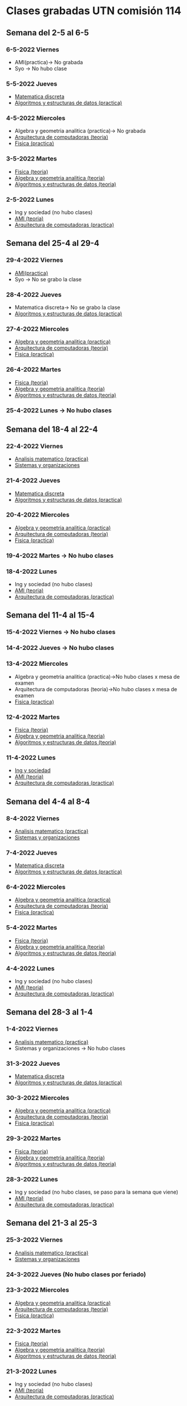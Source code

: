 # Clases grabadas UTN comisión 114

## Semana del 2-5 al 6-5
### 6-5-2022 Viernes
* AMI(practica)-> No grabada
* Syo -> No hubo clase

### 5-5-2022 Jueves
* [Matematica discreta](https://youtu.be/XqFMSgquS_0)
* [Algoritmos y estructuras de datos (practica)](https://youtu.be/FAjRH5g1KKU)

### 4-5-2022 Miercoles
* Algebra y geometria analitica (practica)-> No grabada
* [Arquitectura de computadoras (teoria)](https://youtu.be/uJK33Jn_dio)
* [Fisica (practica)](https://youtu.be/c4FdPyHbVzQ)

### 3-5-2022 Martes
* [Fisica (teoria)](https://youtu.be/Qkkth3EyQX4)
* [Algebra y geometria analitica (teoria)](https://youtu.be/txHovKUS1ts)
* [Algoritmos y estructuras de datos (teoria)](https://youtu.be/3sZcs0onHJA)

### 2-5-2022 Lunes
* Ing y sociedad (no hubo clases)
* [AMI (teoria)](https://youtu.be/Mr_bIL-pJNU)
* [Arquitectura de computadoras (practica)](https://youtu.be/Vsk5_f169QE)

## Semana del 25-4 al 29-4
### 29-4-2022 Viernes
* [AMI(practica)](https://drive.google.com/drive/u/0/folders/1XdOyIr_h7CwfvEAmqp_-MIfnT3PlJL6f)
* Syo -> No se grabo la clase

### 28-4-2022 Jueves
* Matematica discreta-> No se grabo la clase
* [Algoritmos y estructuras de datos (practica)](https://www.mediafire.com/file/kkqliddiche25f7/SeguenzaAyED28-04.mkv/file)

### 27-4-2022 Miercoles
* [Algebra y geometria analitica (practica)](https://youtu.be/HoyRJ_NyT5w)
* [Arquitectura de computadoras (teoria)](https://youtu.be/ae2U-d0RM8U)
* [Fisica (practica)](https://youtu.be/MTFmmEehkmk)

### 26-4-2022 Martes
* [Fisica (teoria)](https://youtu.be/4JxvXQyA5Ws)
* [Algebra y geometria analitica (teoria)](https://youtu.be/Q3YVYPoFVlY)
* [Algoritmos y estructuras de datos (teoria)](https://youtu.be/OcqnTBMC2wc)

### 25-4-2022 Lunes -> No hubo clases

## Semana del 18-4 al 22-4

### 22-4-2022 Viernes
* [Analisis matematico (practica)](https://youtu.be/UM5RkNjRRbc)
* [Sistemas y organizaciones](https://youtu.be/UQWwDEcJjq4)

### 21-4-2022 Jueves
* [Matematica discreta](https://youtu.be/Azd_4yk_rMc)
* [Algoritmos y estructuras de datos (practica)](https://youtu.be/pWrqnwan_Yc)

### 20-4-2022 Miercoles
* [Algebra y geometria analitica (practica)](https://youtu.be/yx_kKgL_qRg)
* [Arquitectura de computadoras (teoria)](https://youtu.be/KM566osubEs)
* [Fisica (practica)](https://youtu.be/OoFM7k7NeNc)

### 19-4-2022 Martes -> No hubo clases

### 18-4-2022 Lunes
* Ing y sociedad (no hubo clases)
* [AMI (teoria)](https://youtu.be/s-6VnDGb7Y8)
* [Arquitectura de computadoras (practica)](https://youtu.be/j9ffpJPC2d0)

## Semana del 11-4 al 15-4
### 15-4-2022 Viernes -> No hubo clases
### 14-4-2022 Jueves -> No hubo clases
### 13-4-2022 Miercoles
* Algebra y geometria analitica (practica)->No hubo clases x mesa de examen
* Arquitectura de computadoras (teoria)->No hubo clases x mesa de examen
* [Fisica (practica)](https://youtu.be/iSlnAZ0RJso)

### 12-4-2022 Martes
* [Fisica (teoria)](https://youtu.be/tIyFwbbtfrw)
* [Algebra y geometria analitica (teoria)](https://youtu.be/B3ucZwAGskU)
* [Algoritmos y estructuras de datos (teoria)](https://youtu.be/_fcdty5UeR0)

### 11-4-2022 Lunes
* [Ing y sociedad](https://youtu.be/VeQ9lCvGQNg)
* [AMI (teoria)](https://youtu.be/WeDltMZilac)
* [Arquitectura de computadoras (practica)](https://youtu.be/f_O1X_mAjXM)

## Semana del 4-4 al 8-4

### 8-4-2022 Viernes
* [Analisis matematico (practica)](https://youtu.be/lwO5H9zIPcg)
* [Sistemas y organizaciones](https://youtu.be/LfsGSt12uss)

### 7-4-2022 Jueves
* [Matematica discreta](https://youtu.be/AhPYcgUUOgs)
* [Algoritmos y estructuras de datos (practica)](https://youtu.be/A4a0HVn3bD0)

### 6-4-2022 Miercoles
* [Algebra y geometria analitica (practica)](https://youtu.be/uKIlx7zWOOg)
* [Arquitectura de computadoras (teoria)](https://youtu.be/6-aBeyr2Y9M)
* [Fisica (practica)](https://youtu.be/N0svQS0dAG0)

### 5-4-2022 Martes
* [Fisica (teoria)](https://youtu.be/SpYUpuvgPYw)
* [Algebra y geometria analitica (teoria)](https://youtu.be/AEA_SoJPCkw)
* [Algoritmos y estructuras de datos (teoria)](https://youtu.be/JorBQsJ9nX4)

### 4-4-2022 Lunes
* Ing y sociedad (no hubo clases)
* [AMI (teoria)](https://youtu.be/tVBzmlJNFy4)
* [Arquitectura de computadoras (practica)](https://youtu.be/bM80Gx_qX70)

## Semana del 28-3 al 1-4

### 1-4-2022 Viernes
* [Analisis matematico (practica)](https://youtu.be/sg5fdCDBL0g)
* Sistemas y organizaciones -> No hubo clases

### 31-3-2022 Jueves
* [Matematica discreta](https://youtu.be/JMrEgpzEtWg)
* [Algoritmos y estructuras de datos (practica)](https://youtu.be/op0QlxUjwvw)

### 30-3-2022 Miercoles
* [Algebra y geometria analitica (practica)](https://youtu.be/UyM4yWPXn2w)
* [Arquitectura de computadoras (teoria)](https://youtu.be/oWxbkER6vtA)
* [Fisica (practica)](https://youtu.be/Gaz8RZXDh7Q)

### 29-3-2022 Martes
* [Fisica (teoria)](https://youtu.be/PerSZ6mUvYg)
* [Algebra y geometria analitica (teoria)](https://youtu.be/kLWmnRm4hxg)
* [Algoritmos y estructuras de datos (teoria)](https://youtu.be/9hDk63AH_6I)

### 28-3-2022 Lunes
* Ing y sociedad (no hubo clases, se paso para la semana que viene)
* [AMI (teoria)](https://youtu.be/5hUb1mA7nFk)
* [Arquitectura de computadoras (practica)](https://youtu.be/62lWCjIj62o)

## Semana del 21-3 al 25-3

### 25-3-2022 Viernes
* [Analisis matematico (practica)](https://youtu.be/4JzWrogQ3ZA)
* [Sistemas y organizaciones](https://youtu.be/UqoOzeC_y1A)

### 24-3-2022 Jueves (No hubo clases por feriado)

### 23-3-2022 Miercoles
* [Algebra y geometria analitica (practica)](https://youtu.be/94xNmbmpXQw)
* [Arquitectura de computadoras (teoria)](https://youtu.be/O86nkgya1-4)
* [Fisica (practica)](https://youtu.be/PxHOVux2oAY)

### 22-3-2022 Martes
* [Fisica (teoria)](https://youtu.be/au-vE9z4tkw)
* [Algebra y geometria analitica (teoria)](https://youtu.be/843woJIE5kM)
* [Algoritmos y estructuras de datos (teoria)](https://youtu.be/2SlFpIvvZUM)

### 21-3-2022 Lunes
* Ing y sociedad (no hubo clases)
* [AMI (teoria)](https://youtu.be/l72hbH1X3uM)
* [Arquitectura de computadoras (practica)](https://youtu.be/A5INKY2o_ps)